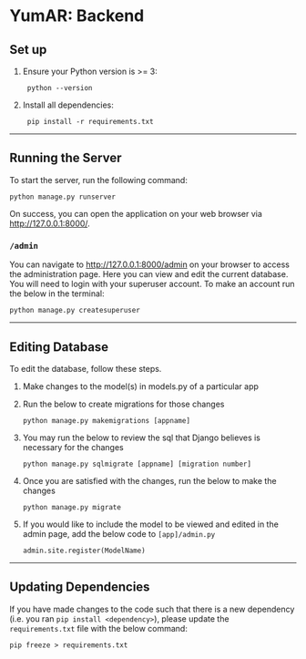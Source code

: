 # YumAR: Backend

## Set up

1. Ensure your Python version is >= 3:

        python --version

2. Install all dependencies:

        pip install -r requirements.txt

---        

## Running the Server

To start the server, run the following command:

    python manage.py runserver

On success, you can open the application on your web browser via http://127.0.0.1:8000/. 


### `/admin`

You can navigate to http://127.0.0.1:8000/admin on your browser to access
the administration page. Here you can view and edit the current database. You will need to login with your
superuser account. To make an account run the below in the terminal:

    python manage.py createsuperuser

---       

## Editing Database

To edit the database, follow these steps.

1. Make changes to the model(s) in models.py of a particular app
1. Run the below to create migrations for those changes

    ```
    python manage.py makemigrations [appname]
    ```
1. You may run the below to review the sql that Django believes is necessary for the changes 

    ```
    python manage.py sqlmigrate [appname] [migration number]
    ```
1. Once you are satisfied with the changes, run the below to make the changes

    ```
    python manage.py migrate
    ```
   
1. If you would like to include the model to be viewed and edited in the admin page, add the below code to
`[app]/admin.py`

    ```
    admin.site.register(ModelName)
    ```

---

## Updating Dependencies

If you have made changes to the code such that there is a new dependency (i.e. you ran `pip install <dependency>`), 
please update the `requirements.txt` file with the below command:

    pip freeze > requirements.txt
